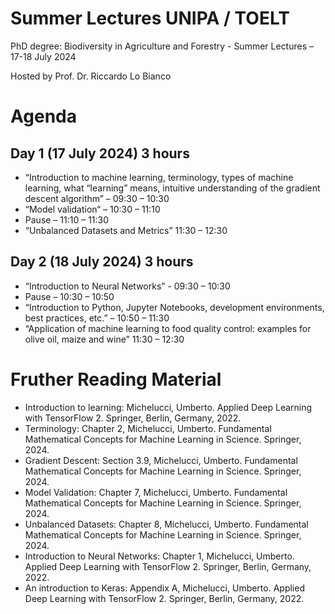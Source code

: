 # Summer Lectures UNIPA / TOELT

PhD degree: Biodiversity in Agriculture and Forestry - Summer Lectures – 17-18 July 2024

Hosted by Prof. Dr. Riccardo Lo Bianco

# Agenda

## Day 1 (17 July 2024) 3 hours
- “Introduction to machine learning, terminology, types of
machine learning, what “learning” means, intuitive
understanding of the gradient descent algorithm” – 09:30 – 10:30
- “Model validation“ – 10:30 – 11:10
- Pause – 11:10 – 11:30
- “Unbalanced Datasets and Metrics” 11:30 – 12:30

## Day 2 (18 July 2024) 3 hours
- “Introduction to Neural Networks” - 09:30 – 10:30
- Pause – 10:30 – 10:50
- “Introduction to Python, Jupyter Notebooks,
development environments, best practices, etc.” – 10:50 – 11:30
- “Application of machine learning to food quality control:
examples for olive oil, maize and wine” 11:30 – 12:30

# Fruther Reading Material

- Introduction to learning: Michelucci, Umberto. Applied Deep Learning with TensorFlow 2. Springer, Berlin, Germany, 2022.
- Terminology: Chapter 2, Michelucci, Umberto. Fundamental Mathematical Concepts for Machine Learning in Science. Springer, 2024.
- Gradient Descent: Section 3.9, Michelucci, Umberto. Fundamental Mathematical Concepts for Machine Learning in Science. Springer, 2024.
- Model Validation: Chapter 7, Michelucci, Umberto. Fundamental Mathematical Concepts for Machine Learning in Science. Springer, 2024.
- Unbalanced Datasets: Chapter 8, Michelucci, Umberto. Fundamental Mathematical Concepts for Machine Learning in Science. Springer, 2024.
- Introduction to Neural Networks: Chapter 1, Michelucci, Umberto. Applied Deep Learning with TensorFlow 2. Springer, Berlin, Germany, 2022.
- An introduction to Keras: Appendix A, Michelucci, Umberto. Applied Deep Learning with TensorFlow 2. Springer, Berlin, Germany, 2022.